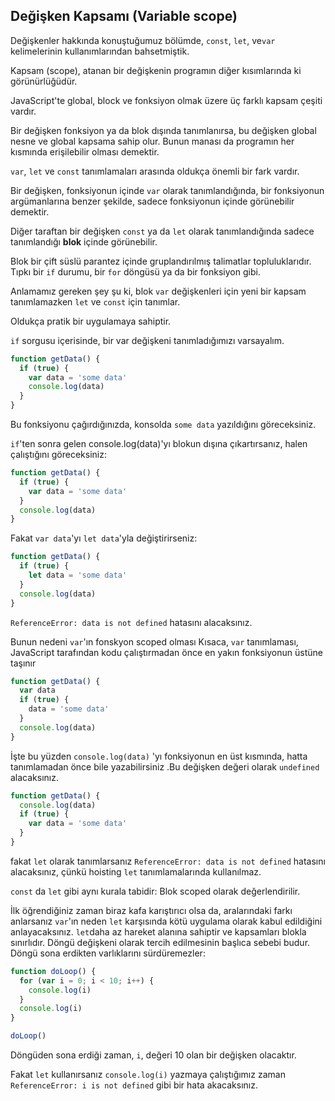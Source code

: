 
## Değişken Kapsamı (Variable scope)

Değişkenler hakkında konuştuğumuz bölümde, `const`, `let`, ve`var` kelimelerinin kullanımlarından bahsetmiştik.

Kapsam (scope), atanan bir değişkenin programın diğer kısımlarında ki görünürlüğüdür.

JavaScript'te global, block ve fonksiyon olmak üzere üç farklı kapsam çeşiti vardır.

Bir değişken fonksiyon ya da blok dışında tanımlanırsa, bu değişken global nesne ve global kapsama sahip olur. Bunun manası da programın her kısmında erişilebilir olması demektir.

`var`, `let` ve `const` tanımlamaları arasında oldukça önemli bir fark vardır.

Bir değişken, fonksiyonun içinde `var` olarak tanımlandığında, bir fonksiyonun argümanlarına benzer şekilde, sadece fonksiyonun içinde görünebilir demektir.

Diğer taraftan bir değişken `const` ya da `let` olarak tanımlandığında sadece tanımlandığı **blok** içinde görünebilir.

Blok bir çift süslü parantez içinde gruplandırılmış talimatlar topluluklarıdır. Tıpkı bir `if` durumu, bir `for` döngüsü ya da bir fonksiyon gibi.

Anlamamız gereken şey şu ki, blok `var` değişkenleri için yeni bir kapsam tanımlamazken `let` ve `const` için tanımlar. 

Oldukça pratik bir uygulamaya sahiptir.

`if` sorgusu içerisinde, bir var değişkeni tanımladığımızı varsayalım.
```js
function getData() {
  if (true) {
    var data = 'some data'
    console.log(data) 
  }
}
```

Bu fonksiyonu çağırdığınızda, konsolda `some data` yazıldığını göreceksiniz.

`if`'ten sonra gelen console.log(data)'yı blokun dışına çıkartırsanız, halen çalıştığını göreceksiniz:
```js
function getData() {
  if (true) {
    var data = 'some data'
  }
  console.log(data) 
}
```

Fakat `var data`'yı `let data`'yla değiştirirseniz:

```js
function getData() {
  if (true) {
    let data = 'some data'
  }
  console.log(data) 
}
```
`ReferenceError: data is not defined` hatasını alacaksınız.

Bunun nedeni `var`'ın fonskyon scoped olması 
Kısaca, `var` tanımlaması, JavaScript tarafından kodu çalıştırmadan önce en yakın fonksiyonun üstüne taşınır
```js
function getData() {
  var data
  if (true) {
    data = 'some data'
  }
  console.log(data) 
}
```

İşte bu yüzden `console.log(data)` 'yı fonksiyonun en üst kısmında, hatta tanımlamadan önce bile yazabilirsiniz .Bu değişken değeri olarak `undefined` alacaksınız.

```js
function getData() {
  console.log(data) 
  if (true) {
    var data = 'some data'
  }
}
```

fakat `let` olarak tanımlarsanız `ReferenceError: data is not defined` hatasını alacaksınız, çünkü hoisting `let` tanımlamalarında kullanılmaz.

`const` da `let` gibi aynı kurala tabidir: Blok scoped olarak değerlendirilir.

İlk öğrendiğiniz zaman biraz kafa karıştırıcı olsa da, aralarındaki farkı anlarsanız `var`'ın neden `let` karşısında kötü uygulama olarak kabul edildiğini anlayacaksınız. `let`daha az hareket alanına sahiptir ve kapsamları blokla sınırlıdır. Döngü değişkeni olarak tercih edilmesinin başlıca sebebi budur. Döngü sona erdikten varlıklarını sürdüremezler: 

```js
function doLoop() {
  for (var i = 0; i < 10; i++) {
    console.log(i)
  }
  console.log(i)
}

doLoop()
```

Döngüden sona erdiği zaman,  `i`, değeri 10 olan bir değişken olacaktır.

Fakat `let` kullanırsanız `console.log(i)` yazmaya çalıştığımız zaman `ReferenceError: i is not defined` gibi bir hata akacaksınız.
